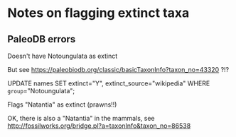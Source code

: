 # Notes on flagging extinct taxa


## PaleoDB errors

Doesn't have Notoungulata as extinct

But see https://paleobiodb.org/classic/basicTaxonInfo?taxon_no=43320 ?!?

UPDATE names SET extinct="Y", extinct_source="wikipedia" WHERE `group`="Notoungulata";

Flags "Natantia" as extinct (prawns!!)

OK, there is also a "Natantia" in the mammals, see http://fossilworks.org/bridge.pl?a=taxonInfo&taxon_no=86538


